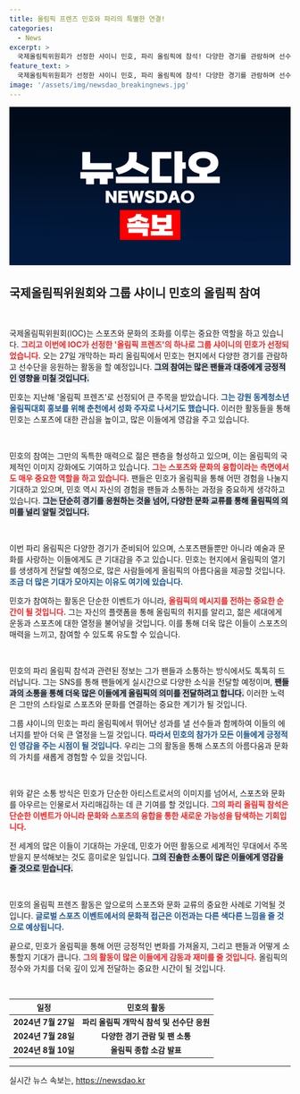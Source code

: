 ```yaml
---
title: 올림픽 프렌즈 민호와 파리의 특별한 연결!
categories:
  - News
excerpt: >
  국제올림픽위원회가 선정한 샤이니 민호, 파리 올림픽에 참석! 다양한 경기를 관람하며 선수단 응원과 현지 열기를 전할 예정. 그의 활약이 기대된다!
feature_text: >
  국제올림픽위원회가 선정한 샤이니 민호, 파리 올림픽에 참석! 다양한 경기를 관람하며 선수단 응원과 현지 열기를 전할 예정. 그의 활약이 기대된다!
image: '/assets/img/newsdao_breakingnews.jpg'
---
```


<p><img src="/assets/img/newsdao_breakingnews.jpg" alt="koreaapp 속보" /></p>

<h2 data-ke-size="size26">국제올림픽위원회와 그룹 샤이니 민호의 올림픽 참여</h2>

<p data-ke-size="size16">&nbsp;</p>

<p>국제올림픽위원회(IOC)는 스포츠와 문화의 조화를 이루는 중요한 역할을 하고 있습니다. <b><span style="color: #ee2323;">그리고 이번에 IOC가 선정한 '올림픽 프렌즈'의 하나로 그룹 샤이니의 민호가 선정되었습니다.</span></b> 오는 27일 개막하는 파리 올림픽에서 민호는 현지에서 다양한 경기를 관람하고 선수단을 응원하는 활동을 할 예정입니다. <b><span style="background-color: #21538527;">그의 참여는 많은 팬들과 대중에게 긍정적인 영향을 미칠 것입니다.</span></b> </p>

<p>민호는 지난해 '올림픽 프렌즈'로 선정되어 큰 주목을 받았습니다. <b><span style="color: #1a5490;">그는 강원 동계청소년올림픽대회 홍보를 위해 춘천에서 성화 주자로 나서기도 했습니다.</span></b> 이러한 활동들을 통해 민호는 스포츠에 대한 관심을 높이고, 많은 이들에게 영감을 주고 있습니다. </p>

<p data-ke-size="size16">&nbsp;</p>

<p>민호의 참여는 그만의 독특한 매력으로 젊은 팬층을 형성하고 있으며, 이는 올림픽의 국제적인 이미지 강화에도 기여하고 있습니다. <b><span style="color: #ee2323;">그는 스포츠와 문화의 융합이라는 측면에서도 매우 중요한 역할을 하고 있습니다.</span></b> 팬들은 민호가 올림픽을 통해 어떤 경험을 나눌지 기대하고 있으며, 민호 역시 자신의 경험을 팬들과 소통하는 과정을 중요하게 생각하고 있습니다. <b><span style="background-color: #21538527;">그는 단순히 경기를 응원하는 것을 넘어, 다양한 문화 교류를 통해 올림픽의 의미를 널리 알릴 것입니다.</span></b></p>

<p data-ke-size="size16">&nbsp;</p>

<p>이번 파리 올림픽은 다양한 경기가 준비되어 있으며, 스포츠팬들뿐만 아니라 예술과 문화를 사랑하는 이들에게도 큰 기대감을 주고 있습니다. 민호는 현지에서 올림픽의 열기를 생생하게 전달할 예정으로, 많은 사람들에게 올림픽의 아름다움을 제공할 것입니다. <b><span style="color: #1a5490;">조금 더 많은 기대가 모아지는 이유도 여기에 있습니다.</span></b> </p>

<p>민호가 참여하는 활동은 단순한 이벤트가 아니라, <b><span style="color: #ee2323;">올림픽의 메시지를 전하는 중요한 순간이 될 것입니다.</span></b> 그는 자신의 플랫폼을 통해 올림픽의 취지를 알리고, 젊은 세대에게 운동과 스포츠에 대한 열정을 불어넣을 것입니다. 이를 통해 더욱 많은 이들이 스포츠의 매력을 느끼고, 참여할 수 있도록 유도할 수 있습니다.</p>

<p data-ke-size="size16">&nbsp;</p>

<p>민호의 파리 올림픽 참석과 관련된 정보는 그가 팬들과 소통하는 방식에서도 톡톡히 드러납니다. 그는 SNS를 통해 팬들에게 실시간으로 다양한 소식을 전달할 예정이며, <b><span style="background-color: #21538527;">팬들과의 소통을 통해 더욱 많은 이들에게 올림픽의 의미를 전달하려고 합니다.</span></b> 이러한 노력은 그만의 스타일로 스포츠와 문화를 연결하는 중요한 계기가 될 것입니다. </p>

<p>그룹 샤이니의 민호는 파리 올림픽에서 뛰어난 성과를 낼 선수들과 함께하여 이들의 에너지를 받아 더욱 큰 열정을 느낄 것입니다. <b><span style="color: #1a5490;">따라서 민호의 참가가 모든 이들에게 긍정적인 영감을 주는 시점이 될 것입니다.</span></b> 우리는 그의 활동을 통해 스포츠의 아름다움과 문화의 가치를 새롭게 경험할 수 있을 것입니다.</p>

<p data-ke-size="size16">&nbsp;</p>

<p>위와 같은 소통 방식은 민호가 단순한 아티스트로서의 이미지를 넘어서, 스포츠와 문화를 아우르는 인물로서 자리매김하는 데 큰 기여를 할 것입니다. <b><span style="color: #ee2323;">그의 파리 올림픽 참석은 단순한 이벤트가 아니라 문화와 스포츠의 융합을 통한 새로운 가능성을 탐색하는 기회입니다.</span></b> </p>

<p>전 세계의 많은 이들이 기대하는 가운데, 민호가 어떤 활동으로 세계적인 무대에서 주목 받을지 분석해보는 것도 흥미로운 일입니다. <b><span style="background-color: #21538527;">그의 진솔한 소통이 많은 이들에게 영감을 줄 것으로 믿습니다.</span></b></p>

<p data-ke-size="size16">&nbsp;</p>

<p>민호의 올림픽 프렌즈 활동은 앞으로의 스포츠와 문화 교류의 중요한 사례로 기억될 것입니다. <b><span style="color: #1a5490;">글로벌 스포츠 이벤트에서의 문화적 접근은 이전과는 다른 색다른 느낌을 줄 것으로 예상됩니다.</span></b> </p>

<p>끝으로, 민호가 올림픽을 통해 어떤 긍정적인 변화를 가져올지, 그리고 팬들과 어떻게 소통할지 기대가 큽니다. <b><span style="color: #ee2323;">그의 활동이 많은 이들에게 감동과 재미를 줄 것입니다.</span></b> 올림픽의 정수와 가치를 더욱 깊이 있게 전달하는 중요한 시간이 될 것입니다. </p>

<p data-ke-size="size16">&nbsp;</p>

<table>
    <thead>
        <tr>
            <th style="text-align: center; height: 17px;"><b>일정</b></th>
            <th style="text-align: center; height: 17px;"><b>민호의 활동</b></th>
        </tr>
    </thead>
    <tbody>
        <tr>
            <td style="text-align: center; height: 17px;"><b>2024년 7월 27일</b></td>
            <td style="text-align: center; height: 17px;"><b>파리 올림픽 개막식 참석 및 선수단 응원</b></td>
        </tr>
        <tr>
            <td style="text-align: center; height: 17px;"><b>2024년 7월 28일</b></td>
            <td style="text-align: center; height: 17px;"><b>다양한 경기 관람 및 팬 소통</b></td>
        </tr>
        <tr>
            <td style="text-align: center; height: 17px;"><b>2024년 8월 10일</b></td>
            <td style="text-align: center; height: 17px;"><b>올림픽 종합 소감 발표</b></td>
        </tr>
    </tbody>
</table>

<hr>
실시간 뉴스 속보는, <a href="https://newsdao.kr" rel="dofollow">https://newsdao.kr</a>


